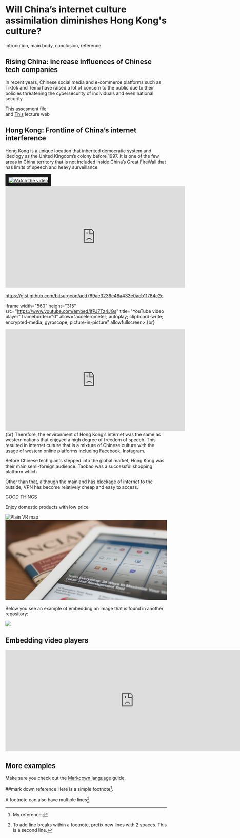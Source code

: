 # Will China’s internet culture assimilation diminishes Hong Kong's culture?  

introcution, main body, conclusion, reference  
## Rising China: increase influences of Chinese tech companies  
In recent years, Chinese social media and e-commerce platforms such as Tiktok and Temu have raised a lot of concern to the public due to their policies threatening the cybersecurity of individuals and even national security. 

[This](assessement.md) assesment file  
and [This](https://navigatingthedigitalworld.com) lecture web  

## Hong Kong: Frontline of China’s internet interference  
Hong Kong is a unique location that inherited democratic system and ideology as the United Kingdom’s colony before 1997. It is one of the few areas in China territory that is not included inside China’s Great FireWall that has limits of speech and heavy surveillance. 

<a href="https://www.youtube.com/watch?v=ajR9J9eoq34&ab_channel=SouthChinaMorningPost" target="_blank">
 <img src="http://img.youtube.com/vi/ajR9J9eoq34/mqdefault.jpg" alt="Watch the video" width="560" height="315" border="10" />
</a>  

<iframe width="560" height="315" src="https://www.youtube.com/embed/6_fNGTGPuVs?si=PzeZh6Jcn2ahecPR" title="YouTube video player" frameborder="0" allow="accelerometer; autoplay; clipboard-write; encrypted-media; gyroscope; picture-in-picture; web-share" allowfullscreen></iframe>





https://gist.github.com/bitsurgeon/acd769ae3236c48a433e0acb11784c2e  

iframe width="560" height="315" src="https://www.youtube.com/embed/lfPJ7Tz4JGs" title="YouTube video player" frameborder="0" allow="accelerometer; autoplay; clipboard-write; encrypted-media; gyroscope; picture-in-picture" allowfullscreen>
{br}

<iframe width="560" height="315" src="https://www.youtube.com/embed/lfPJ7Tz4JGs" title="YouTube video player" frameborder="0" allow="accelerometer; autoplay; clipboard-write; encrypted-media; gyroscope; picture-in-picture" allowfullscreen></iframe>
{br}
Therefore, the environment of Hong Kong’s internet was the same as western nations that enjoyed a high degree of freedom of speech. This resulted in internet culture that is a mixture of Chinese culture with the usage of western online platforms including Facebook, Instagram.  

Before Chinese tech giants stepped into the global market, Hong Kong was their main semi-foreign audience. Taobao was a successful shopping platform which  

Other than that, although the mainland has blockage of internet to the outside, VPN has become relatively cheap and easy to access.  

GOOD THINGS  

Enjoy domestic products with low price  




![Plain VR map](assets/img/vr-map-plain.svg)
![demo image](assets/img/matthew-guay-Q7wDdmgCBFg-unsplash.jpg)


Below you see an example of embedding an image that is found in another repository:

![](https://khofstadter.com/assets/img/2005-04-01-khofstadter-painting-chien.jpg). 

## Embedding video players

<iframe width="800" height="315" src="https://www.youtube.com/embed/lfPJ7Tz4JGs" title="YouTube video player" frameborder="0" allow="accelerometer; autoplay; clipboard-write; encrypted-media; gyroscope; picture-in-picture" allowfullscreen></iframe>

## More examples
Make sure you check out the [Markdown language](https://guides.github.com/features/mastering-markdown/) guide. 




##mark down  reference
Here is a simple footnote[^1].

A footnote can also have multiple lines[^2].

[^1]: My reference.
[^2]: To add line breaks within a footnote, prefix new lines with 2 spaces.
  This is a second line.

